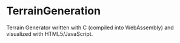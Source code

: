 # TerrainGeneration
Terrain Generator written with C (compiled into WebAssembly) and visualized with HTML5/JavaScript.
